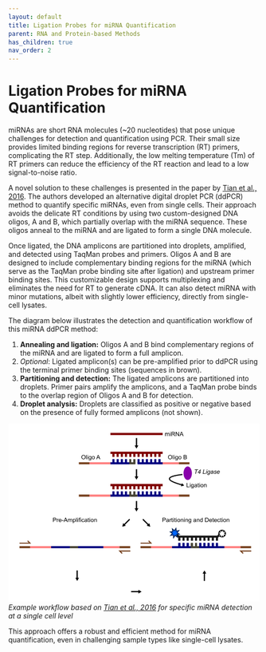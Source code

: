 ```yaml
---
layout: default
title: Ligation Probes for miRNA Quantification
parent: RNA and Protein-based Methods
has_children: true
nav_order: 2
---
```


# Ligation Probes for miRNA Quantification


miRNAs are short RNA molecules (~20 nucleotides) that pose unique challenges for detection and quantification using PCR. Their small size provides limited binding regions for reverse transcription (RT) primers, complicating the RT step. Additionally, the low melting temperature (Tm) of RT primers can reduce the efficiency of the RT reaction and lead to a low signal-to-noise ratio.

A novel solution to these challenges is presented in the paper by [Tian et al., 2016](<https://pubs.acs.org/doi/10.1021/acs.analchem.6b01225>). The authors developed an alternative digital droplet PCR (ddPCR) method to quantify specific miRNAs, even from single cells. Their approach avoids the delicate RT conditions by using two custom-designed DNA oligos, A and B, which partially overlap with the miRNA sequence. These oligos anneal to the miRNA and are ligated to form a single DNA molecule.

Once ligated, the DNA amplicons are partitioned into droplets, amplified, and detected using TaqMan probes and primers. Oligos A and B are designed to include complementary binding regions for the miRNA (which serve as the TaqMan probe binding site after ligation) and upstream primer binding sites. This customizable design supports multiplexing and eliminates the need for RT to generate cDNA. It can also detect miRNA with minor mutations, albeit with slightly lower efficiency, directly from single-cell lysates.

The diagram below illustrates the detection and quantification workflow of this miRNA ddPCR method:

1. **Annealing and ligation:** Oligos A and B bind complementary regions of the miRNA and are ligated to form a full amplicon.
2. *Optional*: Ligated amplicon(s) can be pre-amplified prior to ddPCR using the terminal primer binding sites (sequences in brown).
3. **Partitioning and detection:** The ligated amplicons are partitioned into droplets. Primer pairs amplify the amplicons, and a TaqMan probe binds to the overlap region of Oligos A and B for detection.
4. **Droplet analysis:** Droplets are classified as positive or negative based on the presence of fully formed amplicons (not shown).

![miRNA ligation.png](Ligation%20Probes%20for%20miRNA%20Quantification/miRNA_ligation.png)
*Example workflow based on [Tian et al., 2016](<https://pubs.acs.org/doi/10.1021/acs.analchem.6b01225>) for specific miRNA detection at a single cell level*

This approach offers a robust and efficient method for miRNA quantification, even in challenging sample types like single-cell lysates.
